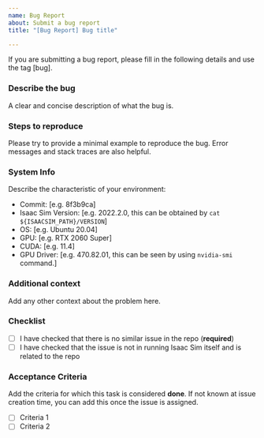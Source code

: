 ```yaml
---
name: Bug Report
about: Submit a bug report
title: "[Bug Report] Bug title"

---
```


If you are submitting a bug report, please fill in the following details and use the tag [bug].

### Describe the bug

A clear and concise description of what the bug is.

### Steps to reproduce

Please try to provide a minimal example to reproduce the bug. Error messages and stack traces are also helpful.

<!-- Please post terminal logs, minimal example to reproduce, or command to run under three backticks (```) to allow code formatting.

```
Paste your error here
```

For more information on this, check: https://www.markdownguide.org/extended-syntax/#fenced-code-blocks

-->

### System Info

Describe the characteristic of your environment:

<!-- Please complete the following description. -->
- Commit: [e.g. 8f3b9ca]
- Isaac Sim Version: [e.g. 2022.2.0, this can be obtained by `cat ${ISAACSIM_PATH}/VERSION`]
- OS: [e.g. Ubuntu 20.04]
- GPU: [e.g. RTX 2060 Super]
- CUDA: [e.g. 11.4]
- GPU Driver: [e.g. 470.82.01, this can be seen by using `nvidia-smi` command.]

### Additional context

Add any other context about the problem here.

### Checklist

- [ ] I have checked that there is no similar issue in the repo (**required**)
- [ ] I have checked that the issue is not in running Isaac Sim itself and is related to the repo

### Acceptance Criteria

Add the criteria for which this task is considered **done**. If not known at issue creation time, you can add this once the issue is assigned.

- [ ] Criteria 1
- [ ] Criteria 2

